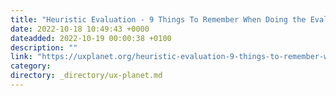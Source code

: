```yaml
---
title: "Heuristic Evaluation - 9 Things To Remember When Doing the Evaluation"
date: 2022-10-18 10:49:43 +0000
dateadded: 2022-10-19 00:00:38 +0100
description: ""
link: "https://uxplanet.org/heuristic-evaluation-9-things-to-remember-when-doing-the-evaluation-5d7c9fc63a60?source=rss----819cc2aaeee0---4"
category:
directory: _directory/ux-planet.md
---
```

